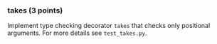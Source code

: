 ### takes (3 points)

Implement type checking decorator `takes` that checks only positional arguments.
For more details see `test_takes.py`.
